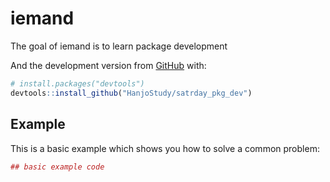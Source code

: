# iemand

The goal of iemand is to learn package development

And the development version from [GitHub](https://github.com/) with:

``` r
# install.packages("devtools")
devtools::install_github("HanjoStudy/satrday_pkg_dev")
```
## Example

This is a basic example which shows you how to solve a common problem:

``` r
## basic example code
```

